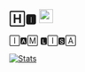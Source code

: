 ## 🄷🅸︎  <img src="https://v-phinf.pstatic.net/20201218_243/16082541076515xLjd_GIF/vlive_photo_1608253550987.gif" width="25px">





🄸🅰︎🄼 🅻︎🄸🆂︎🄰


[![Stats](https://github-readme-stats.vercel.app/api?username=LISA-KOREA&hide=prs&count_public=true&show_icons=true&theme=algolia)](https://github.com/anuraghazra/github-readme-stats)
